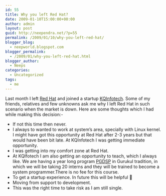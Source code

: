 ```yaml
---
id: 55
title: Why you left Red Hat?
date: 2009-01-10T15:00:00+00:00
author: admin
layout: post
guid: http://neependra.net/?p=55
permalink: /2009/01/10/why-you-left-red-hat/
blogger_blog:
  - neepworld.blogspot.com
blogger_permalink:
  - /2009/01/why-you-left-red-hat.html
blogger_author:
  - Neeps
categories:
  - Uncategorized
tags:
  - me
---
```

Last month I left [Red Hat](http://redhat.com/) and joined a <span class="blsp-spelling-error" id="SPELLING_ERROR_0">startup</span> [<span class="blsp-spelling-error" id="SPELLING_ERROR_1">KQInfotech</span>](http://kqinfotech.com/). Some of my friends, relatives and few unknowns ask me why I left Red Hat in such scenario when the market is down. Here are some thoughts which I had while making this <span class="blsp-spelling-corrected" id="SPELLING_ERROR_2">decision</span>:-

  * If not this time then never.
  * I always to wanted to work at system&#8217;s area, specially with Linux kernel. I might have got this opportunity at Red Hat after 2-3 years but that would have been bit late. At <span class="blsp-spelling-error" id="SPELLING_ERROR_3">KQInfotech</span> I was getting immediate opportunity.
  * I was getting into my comfort zone at Red Hat.
  * At <span class="blsp-spelling-error" id="SPELLING_ERROR_4">KQIfotech</span> I am also getting an opportunity to teach, which I always like. We are having a year long program [<span class="blsp-spelling-error" id="SPELLING_ERROR_5">PGDSP</span>](http://kqinfotech.com/pgdsp.html) in <span class="blsp-spelling-error" id="SPELLING_ERROR_6">Gurukul</span> tradition, in which we will be taking 20 interns and they will be trained to become a system programmer.There is no fee for this course.
  * To get a <span class="blsp-spelling-error" id="SPELLING_ERROR_7">startup</span> experience. In future this will be helpful 🙂
  * Moving from support to development.
  * This was the right time to take risk as I am still single.